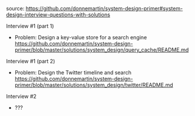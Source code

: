 source: https://github.com/donnemartin/system-design-primer#system-design-interview-questions-with-solutions

Interview #1 (part 1)
- Problem: Design a key-value store for a search engine
https://github.com/donnemartin/system-design-primer/blob/master/solutions/system_design/query_cache/README.md

Interview #1 (part 2) 
- Problem: Design the Twitter timeline and search
https://github.com/donnemartin/system-design-primer/blob/master/solutions/system_design/twitter/README.md

Interview #2
- ???